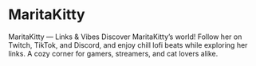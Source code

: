 # MaritaKitty
MaritaKitty — Links &amp; Vibes Discover MaritaKitty’s world! Follow her on Twitch, TikTok, and Discord, and enjoy chill lofi beats while exploring her links. A cozy corner for gamers, streamers, and cat lovers alike.
